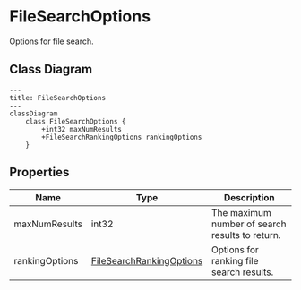 # FileSearchOptions

Options for file search.

## Class Diagram

```mermaid
---
title: FileSearchOptions
---
classDiagram
    class FileSearchOptions {
        +int32 maxNumResults
        +FileSearchRankingOptions rankingOptions
    }
```






## Properties

| Name | Type | Description |
| ---- | ---- | ----------- |
| maxNumResults | int32 | The maximum number of search results to return.  |
| rankingOptions | [FileSearchRankingOptions](FileSearchRankingOptions.md) | Options for ranking file search results.  |



